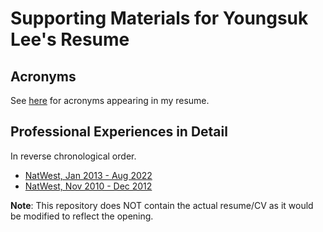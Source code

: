 # Supporting Materials for Youngsuk Lee's Resume

## Acronyms

See [here](shelf/Acronym.md) for acronyms appearing in my resume.

## Professional Experiences in Detail

In reverse chronological order. 

* [NatWest, Jan 2013 - Aug 2022](shelf/2013-2022_NatWest.md)
* [NatWest, Nov 2010 - Dec 2012](shelf/2013-2022_NatWest.md)


**Note**: This repository does NOT contain the actual resume/CV as it would be modified to reflect the opening.